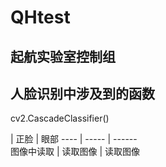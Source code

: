 # QHtest
## 起航实验室控制组

## **人脸识别中涉及到的函数**
cv2.CascadeClassifier()

 | 正脸 | 眼部
---- | ----- | ------  
 图像中读取 | 读取图像 | 读取图像 
